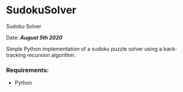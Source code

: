 # SudokuSolver
Sudoku Solver

Date: ***August 5th 2020***


Simple Python implementation of a sudoku puzzle solver using a back-tracking recursion algorithm.

### Requirements:
- Python
